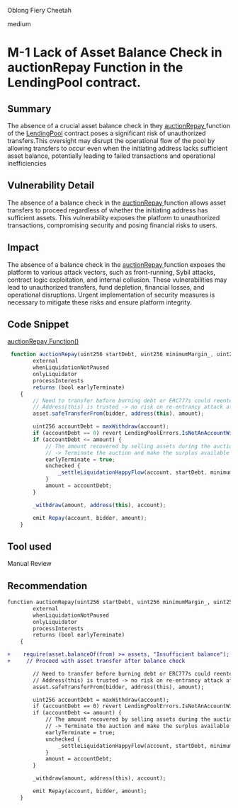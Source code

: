 Oblong Fiery Cheetah

medium

# M-1 Lack of Asset Balance Check in auctionRepay Function in the LendingPool contract.

## Summary
The absence of a crucial asset balance check in they [ auctionRepay ](https://github.com/arcadia-finance/lending-v2/blob/main/src/LendingPool.sol#L489) function of the [LendingPool](https://github.com/arcadia-finance/lending-v2/blob/main/src/LendingPool.sol) contract poses a significant risk of unauthorized transfers.This oversight may disrupt the operational flow of the pool by allowing transfers to occur even when the initiating address lacks sufficient asset balance, potentially leading to failed transactions and operational inefficiencies
## Vulnerability Detail
The absence of a balance check in the [ auctionRepay ](https://github.com/arcadia-finance/lending-v2/blob/main/src/LendingPool.sol#L489) function allows asset transfers to proceed regardless of whether the initiating address has sufficient assets. This vulnerability exposes the platform to unauthorized transactions, compromising security and posing financial risks to users.
## Impact

The absence of a balance check in the  [ auctionRepay ](https://github.com/arcadia-finance/lending-v2/blob/main/src/LendingPool.sol#L489) function exposes the platform to various attack vectors, such as front-running, Sybil attacks, contract logic exploitation, and internal collusion. These vulnerabilities may lead to unauthorized transfers, fund depletion, financial losses, and operational disruptions. Urgent implementation of security measures is necessary to mitigate these risks and ensure platform integrity.

## Code Snippet
 [ auctionRepay Function() ](https://github.com/arcadia-finance/lending-v2/blob/main/src/LendingPool.sol#L489)
```javascript
 function auctionRepay(uint256 startDebt, uint256 minimumMargin_, uint256 amount, address account, address bidder)
        external
        whenLiquidationNotPaused
        onlyLiquidator
        processInterests
        returns (bool earlyTerminate)
    {
        // Need to transfer before burning debt or ERC777s could reenter.
        // Address(this) is trusted -> no risk on re-entrancy attack after transfer.
        asset.safeTransferFrom(bidder, address(this), amount);

        uint256 accountDebt = maxWithdraw(account);
        if (accountDebt == 0) revert LendingPoolErrors.IsNotAnAccountWithDebt();
        if (accountDebt <= amount) {
            // The amount recovered by selling assets during the auction is bigger than the total debt of the Account.
            // -> Terminate the auction and make the surplus available to the Account-Owner.
            earlyTerminate = true;
            unchecked {
                _settleLiquidationHappyFlow(account, startDebt, minimumMargin_, bidder, (amount - accountDebt));
            }
            amount = accountDebt;
        }

        _withdraw(amount, address(this), account);

        emit Repay(account, bidder, amount);
    }
```

## Tool used

Manual Review

## Recommendation
```diff
function auctionRepay(uint256 startDebt, uint256 minimumMargin_, uint256 amount, address account, address bidder)
        external
        whenLiquidationNotPaused
        onlyLiquidator
        processInterests
        returns (bool earlyTerminate)
    {

+    require(asset.balanceOf(from) >= assets, "Insufficient balance");
+     // Proceed with asset transfer after balance check

        // Need to transfer before burning debt or ERC777s could reenter.
        // Address(this) is trusted -> no risk on re-entrancy attack after transfer.
        asset.safeTransferFrom(bidder, address(this), amount);

        uint256 accountDebt = maxWithdraw(account);
        if (accountDebt == 0) revert LendingPoolErrors.IsNotAnAccountWithDebt();
        if (accountDebt <= amount) {
            // The amount recovered by selling assets during the auction is bigger than the total debt of the Account.
            // -> Terminate the auction and make the surplus available to the Account-Owner.
            earlyTerminate = true;
            unchecked {
                _settleLiquidationHappyFlow(account, startDebt, minimumMargin_, bidder, (amount - accountDebt));
            }
            amount = accountDebt;
        }

        _withdraw(amount, address(this), account);

        emit Repay(account, bidder, amount);
    }
```

